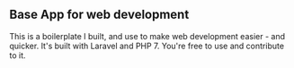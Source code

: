 ## Base App for web development

This is a boilerplate I built, and use to make web development easier - and quicker.
It's built with Laravel and PHP 7.
You're free to use and contribute to it.
